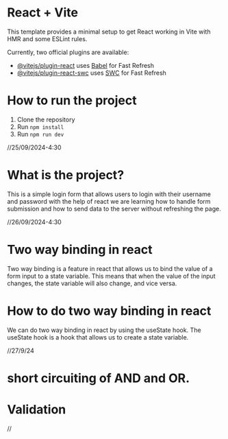 # React + Vite

This template provides a minimal setup to get React working in Vite with HMR and some ESLint rules.

Currently, two official plugins are available:

- [@vitejs/plugin-react](https://github.com/vitejs/vite-plugin-react/blob/main/packages/plugin-react/README.md) uses [Babel](https://babeljs.io/) for Fast Refresh
- [@vitejs/plugin-react-swc](https://github.com/vitejs/vite-plugin-react-swc) uses [SWC](https://swc.rs/) for Fast Refresh

# How to run the project

1. Clone the repository
2. Run `npm install`
3. Run `npm run dev`

//25/09/2024-4:30

# What is the project?

This is a simple login form that allows users to login with their username and password with the help of react we are learning how to handle form submission and how to send data to the server without refreshing the page.


//26/09/2024-4:30

# Two way binding in react

Two way binding is a feature in react that allows us to bind the value of a form input to a state variable. This means that when the value of the input changes, the state variable will also change, and vice versa.

# How to do two way binding in react

We can do two way binding in react by using the useState hook. The useState hook is a hook that allows us to create a state variable.

//27/9/24

# short circuiting of AND and OR.

# Validation 
//


